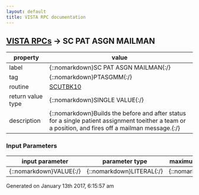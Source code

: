 ```yaml
---
layout: default
title: VISTA RPC documentation
---
```




## [VISTA RPCs](TableOfContent.md) &#8594; SC PAT ASGN MAILMAN 

 property | value 
--- | --- 
 label | {::nomarkdown}SC PAT ASGN MAILMAN{:/}
 tag | {::nomarkdown}PTASGMM{:/}
 routine | [SCUTBK10](http://code.osehra.org/dox/Routine_SCUTBK10_source.html)
 return value type | {::nomarkdown}SINGLE VALUE{:/}
 description | {::nomarkdown}Builds the before and after status for a single patient assignment toeither a team or a position, and fires off a mailman message.{:/}

### Input Parameters

| input parameter | parameter type | maximum data length | required | description | 
| --- | --- | --- | --- | --- | 
| {::nomarkdown}VALUE{:/} | {::nomarkdown}LITERAL{:/} | {::nomarkdown}512{:/} | {::nomarkdown}true{:/} |  | 




 Generated on January 13th 2017, 6:15:57 am